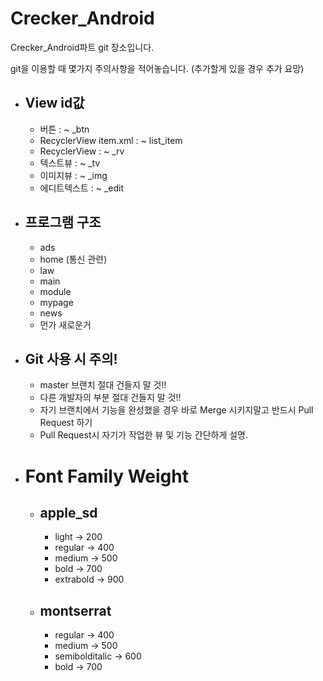 # Crecker_Android
Crecker_Android파트 git 장소입니다.

git을 이용할 때 몇가지 주의사항을 적어놓습니다. (추가할게 있을 경우 추가 요망)

* ## View id값
	* 버튼 : ~ _btn
	* RecyclerView item.xml : ~ list_item
	* RecyclerView : ~ _rv
	* 텍스트뷰 : ~ _tv
	* 이미지뷰 : ~ _img
	* 에디트텍스트 : ~ _edit
* ## 프로그램 구조
	* ads
	* home (통신 관련)
	* law
	* main
	* module
	* mypage
	* news
	* 먼가 새로운거
	
* ## Git 사용 시 주의!
	* master 브랜치 절대 건들지 말 것!!
	* 다른 개발자의 부분 절대 건들지 말 것!!
	* 자기 브랜치에서 기능을 완성했을 경우 바로 Merge 시키지말고
	   반드시 Pull Request 하기
	* Pull Request시 자기가 작업한 뷰 및 기능 간단하게 설명.
	
	
	
* # Font Family Weight
	* ## apple_sd
		* light -> 200
		* regular -> 400
		* medium -> 500
		* bold -> 700
		* extrabold -> 900
	* ## montserrat
		* regular -> 400
		* medium -> 500
		* semibolditalic -> 600
		* bold -> 700
